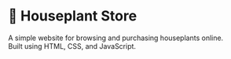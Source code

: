 # 🌿 Houseplant Store  

A simple website for browsing and purchasing houseplants online.  
Built using HTML, CSS, and JavaScript.  
